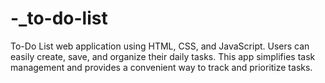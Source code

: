 # -_to-do-list
To-Do List web application using HTML, CSS, and JavaScript. Users can easily create, save, and organize their daily tasks. This app simplifies task management and provides a convenient way to track and prioritize tasks.
